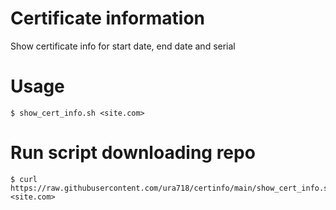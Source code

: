 # Certificate information
Show certificate info for start date, end date and serial

# Usage
    $ show_cert_info.sh <site.com>


# Run script downloading repo
    $ curl https://raw.githubusercontent.com/ura718/certinfo/main/show_cert_info.sh <site.com>
